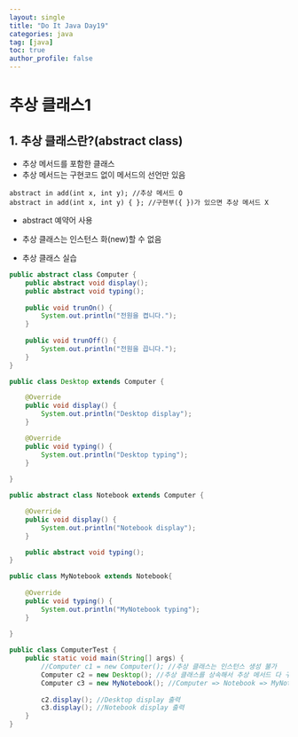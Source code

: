 ```yaml
---
layout: single
title: "Do It Java Day19"
categories: java
tag: [java]
toc: true
author_profile: false 
---
```

# 추상 클래스1

## 1. 추상 클래스란?(abstract class)

* 추상 메서드를 포함한 클래스
* 추상 메서드는 구현코드 없이 메서드의 선언만 있음

```
abstract in add(int x, int y); //추상 메서드 O
abstract in add(int x, int y) { }; //구현부({ })가 있으면 추상 메서드 X
```

* abstract 예약어 사용
* 추상 클래스는 인스턴스 화(new)할 수 없음



* 추상 클래스 실습

```java
public abstract class Computer {
	public abstract void display();
	public abstract void typing();
	
	public void trunOn() {
		System.out.println("전원을 켭니다.");
	}
	
	public void trunOff() {
		System.out.println("전원을 끕니다.");
	}
}
```

```java
public class Desktop extends Computer {

	@Override
	public void display() {
		System.out.println("Desktop display");
	}

	@Override
	public void typing() {
		System.out.println("Desktop typing");
	}
	
}
```

```java
public abstract class Notebook extends Computer {

	@Override
	public void display() {
		System.out.println("Notebook display");
	}

	public abstract void typing();
}
```

```java
public class MyNotebook extends Notebook{
	
	@Override
	public void typing() {
		System.out.println("MyNotebook typing");
	}
	
}
```

```java
public class ComputerTest {
	public static void main(String[] args) {
		//Computer c1 = new Computer(); //추상 클래스는 인스턴스 생성 불가
		Computer c2 = new Desktop(); //추상 클래스를 상속해서 추상 메서드 다 구현하면 인스턴스 생성 가능
		Computer c3 = new MyNotebook(); //Computer => Notebook => MyNotebook 으로 상속되면서 모든 메서드 구현
		
		c2.display(); //Desktop display 출력
		c3.display(); //Notebook display 출력
	}
}
```

